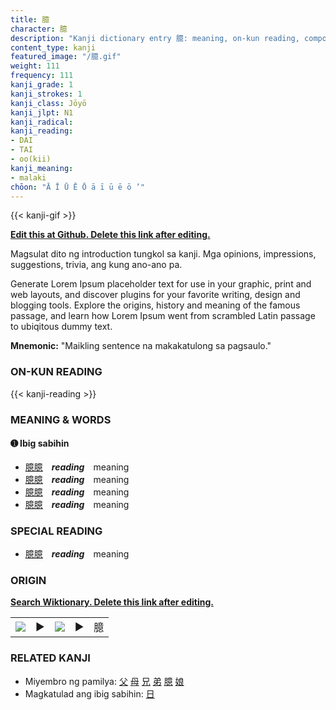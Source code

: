 ```yaml
---
title: 臆
character: 臆
description: "Kanji dictionary entry 臆: meaning, on-kun reading, compounds, origin, related kanji"
content_type: kanji
featured_image: "/臆.gif"
weight: 111
frequency: 111
kanji_grade: 1
kanji_strokes: 1
kanji_class: Jōyō
kanji_jlpt: N1
kanji_radical: 
kanji_reading: 
- DAI
- TAI
- oo(kii)
kanji_meaning:
- malaki
chōon: "Ā Ī Ū Ē Ō ā ī ū ē ō ’"
---
```

[//]: # (Don't edit the line below. Kanji animated GIF code is automatically generated.)
{{< kanji-gif >}}

[//]: # (Edit below this line.)

**[Edit this at Github. Delete this link after editing.](https://github.com/tim0g/tim/tree/main/content/kanji/臆/index.md)**

Magsulat dito ng introduction tungkol sa kanji. Mga opinions, impressions, suggestions, trivia, ang kung ano-ano pa.

Generate Lorem Ipsum placeholder text for use in your graphic, print and web layouts, and discover plugins for your favorite writing, design and blogging tools. Explore the origins, history and meaning of the famous passage, and learn how Lorem Ipsum went from scrambled Latin passage to ubiqitous dummy text.
 
**Mnemonic:** "Maikling sentence na makakatulong sa pagsaulo."

### ON-KUN READING

[//]: # (Don't edit the line below. ON-KUN READING code is automatically generated.)
{{< kanji-reading >}}

### MEANING & WORDS

#### ➊ **Ibig sabihin**
  - [臆](../臆)[臆](../臆)　***reading***　meaning
  - [臆](../臆)[臆](../臆)　***reading***　meaning
  - [臆](../臆)[臆](../臆)　***reading***　meaning
  - [臆](../臆)[臆](../臆)　***reading***　meaning

### SPECIAL READING
  - [臆](../臆)[臆](../臆)　***reading***　meaning

### ORIGIN

**[Search Wiktionary. Delete this link after editing.](https://wiktionary.org/wiki/臆)**
<table class="kanji-table"><tr><td>
<img src="60px-臆-bronze.svg.png">
</td><td>▶</td><td>
<img src="60px-臆-oracle.svg.png">
</td><td>▶</td>
<td class="kanji-origin">臆</td>
</tr></table>

### RELATED KANJI
- Miyembro ng pamilya: [父](../父) [母](../母) [兄](../兄) [弟](../弟) [臆](../臆) [娘](../娘)
- Magkatulad ang ibig sabihin: [日](../日)
